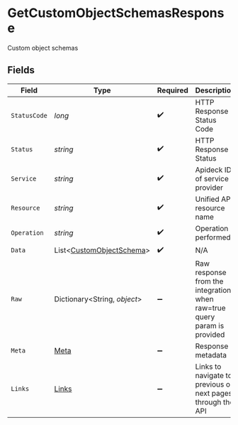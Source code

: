 # GetCustomObjectSchemasResponse

Custom object schemas


## Fields

| Field                                                                     | Type                                                                      | Required                                                                  | Description                                                               | Example                                                                   |
| ------------------------------------------------------------------------- | ------------------------------------------------------------------------- | ------------------------------------------------------------------------- | ------------------------------------------------------------------------- | ------------------------------------------------------------------------- |
| `StatusCode`                                                              | *long*                                                                    | :heavy_check_mark:                                                        | HTTP Response Status Code                                                 | 200                                                                       |
| `Status`                                                                  | *string*                                                                  | :heavy_check_mark:                                                        | HTTP Response Status                                                      | OK                                                                        |
| `Service`                                                                 | *string*                                                                  | :heavy_check_mark:                                                        | Apideck ID of service provider                                            | zoho-crm                                                                  |
| `Resource`                                                                | *string*                                                                  | :heavy_check_mark:                                                        | Unified API resource name                                                 | custom-object-schemas                                                     |
| `Operation`                                                               | *string*                                                                  | :heavy_check_mark:                                                        | Operation performed                                                       | all                                                                       |
| `Data`                                                                    | List<[CustomObjectSchema](../../Models/Components/CustomObjectSchema.md)> | :heavy_check_mark:                                                        | N/A                                                                       |                                                                           |
| `Raw`                                                                     | Dictionary<String, *object*>                                              | :heavy_minus_sign:                                                        | Raw response from the integration when raw=true query param is provided   |                                                                           |
| `Meta`                                                                    | [Meta](../../Models/Components/Meta.md)                                   | :heavy_minus_sign:                                                        | Response metadata                                                         |                                                                           |
| `Links`                                                                   | [Links](../../Models/Components/Links.md)                                 | :heavy_minus_sign:                                                        | Links to navigate to previous or next pages through the API               |                                                                           |